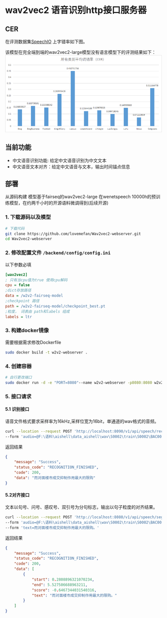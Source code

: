 # wav2vec2 语音识别http接口服务器

## CER
在评测数据集[SpeechIO](https://github.com/SpeechColab/Leaderboard)
上字错率如下图。

该模型在完全端到端的wav2vec2-large模型没有语言模型下的评测结果如下：
![CER](res/speechIO-CER.png)

## 当前功能
* 中文语音识别功能: 给定中文语音识别为中文文本
* 中文语音文本对齐：给定中文语音与文本，输出时间锚点信息

## 部署
从源码构建
模型基于fairseq的wav2vec2-large 在wenetspeech 10000h的预训练模型，在约两千小时的开源语料微调得到(后续开源)

### 1. 下载源码以及模型
```bash
# 下载代码
git clone https://github.com/lovemefan/Wav2vec2-webserver.git
cd Wav2vec2-webserver
```

### 2. 修改配置文件 `/backend/config/config.ini`
以下参数必填
```ini
[wav2vec2]
; 只有当cpu值为true 使用cpu解码
cpu = false
;dict存放路径
data = /w2v2-fairseq-model
;checkpoint 路径
path = /w2v2-fairseq-model/checkpoint_best.pt
;粒度， 词表由 path和labels 组成
labels = ltr
```
### 3. 构建docker镜像
需要根据需求修改Dockerfile

```bash
sudo docker build -t w2v2-webserver .
```

### 4. 创建容器

```bash
# 自行更改端口
sudo docker run -d -e "PORT=8080"--name w2v2-webserver -p8080:8080 w2v2-web:latest
```

### 5. 接口请求
#### 5.1 识别接口
语音文件格式要求采样率为16kHz,采样位宽为16bit，单通道的wav格式的音频。

```bash
curl --location --request POST 'http://localhost:8090/v1/api/speech/recognition' \
--form 'audio=@F:\语料\aishell\data_aishell\wav\S0002\train\S0002\BAC009S0002W0122.wav'
```

返回结果

```json
{
	"message": "Success",
	"status_code": "RECOGNITION_FINISHED",
	"code": 200,
	"data": "而对面楼市成交抑制作用最大的限购"
}
```

#### 5.2对齐接口
文本以句号、问号、感叹号、双引号为分句标志，输出以句子粒度的对齐结果。
```bash
curl --location --request POST 'http://localhost:8080/v1/api/speech/segment' \
--form 'audio=@F:\语料\aishell\data_aishell\wav\S0002\train\S0002\BAC009S0002W0122.wav' \
--form 'text=而对面楼市成交抑制作用最大的限购。'
```

返回结果

```json
{
	"message": "Success",
	"status_code": "RECOGNITION_FINISHED",
	"code": 200,
	"data": [
		{
			"start": 0.2808896321070234,
			"end": 5.527506688963211,
			"score": -0.6467344031540316,
			"text": "而对面楼市成交抑制作用最大的限购。"
		}
	]
}
```
